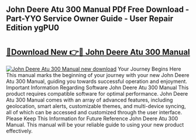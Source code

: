 ## John Deere Atu 300 Manual PDf Free Download - Part-YYO Service Owner Guide - User Repair Edition ygPU0

# <h2><a href="http://bc87145.oget.top/?id=John+Deere+Atu+300+Manual">🔗Download New 👉🔴 John Deere Atu 300 Manual</a></h2>

[![John Deere Atu 300 Manual new download](https://i.imgur.com/5g1atiW.png)](http://bc87145.oget.top/?id=John+Deere+Atu+300+Manual)
Your Journey Begins Here This manual marks the beginning of your journey with your new John Deere Atu 300 Manual, guiding you towards successful operation and enjoyment. Important Information Regarding Software John Deere Atu 300 Manual This product requires compatible software for optimal performance. John Deere Atu 300 Manual comes with an array of advanced features, including geolocation, smart alerts, customizable themes, and multi-device syncing, all of which can be accessed and customized through the user interface. Please Keep This Information for Future Reference John Deere Atu 300 Manual. This manual will be your reliable guide to using your new product effectively.
